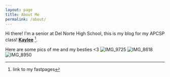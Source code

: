 ```yaml
---
layout: page
title: About Me
permalink: /about/
---
```


Hi there! I'm a senior at Del Norte High School, this is my blog for my APCSP class! **[Kaylee](https://kayleehou.github.io/myproject/)** [^1].



[^1]:link to my fastpages

Here are some pics of me and my besties <3
![IMG_9725](https://user-images.githubusercontent.com/90804195/187099123-eab185ad-1fd1-46a7-944b-9a13e81cf61a.png)
![IMG_8618](https://user-images.githubusercontent.com/90804195/187099467-2840ca5e-466e-487a-aab1-57d995bcb022.png)
![IMG_8950](https://user-images.githubusercontent.com/90804195/187099658-d549b118-cf5c-414d-8f28-be088eb4d82d.png)

